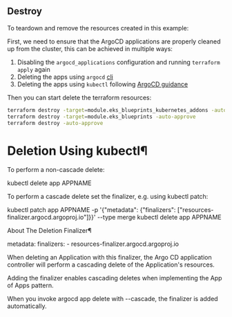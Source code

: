 
## Destroy

To teardown and remove the resources created in this example:

First, we need to ensure that the ArgoCD applications are properly cleaned up from the cluster, this can be achieved in multiple ways:

1) Disabling the `argocd_applications` configuration and running `terraform apply` again
2) Deleting the apps using `argocd` [cli](https://argo-cd.readthedocs.io/en/stable/user-guide/app_deletion/#deletion-using-argocd)
3) Deleting the apps using `kubectl` following [ArgoCD guidance](https://argo-cd.readthedocs.io/en/stable/user-guide/app_deletion/#deletion-using-kubectl)

Then you can start delete the terraform resources:
```sh
terraform destroy -target=module.eks_blueprints_kubernetes_addons -auto-approve
terraform destroy -target=module.eks_blueprints -auto-approve
terraform destroy -auto-approve
````










# Deletion Using kubectl¶

To perform a non-cascade delete:

kubectl delete app APPNAME

To perform a cascade delete set the finalizer, e.g. using kubectl patch:

kubectl patch app APPNAME  -p '{"metadata": {"finalizers": ["resources-finalizer.argocd.argoproj.io"]}}' --type merge
kubectl delete app APPNAME

About The Deletion Finalizer¶

metadata:
  finalizers:
    - resources-finalizer.argocd.argoproj.io

When deleting an Application with this finalizer, the Argo CD application controller will perform a cascading delete of the Application's resources.

Adding the finalizer enables cascading deletes when implementing the App of Apps pattern.

When you invoke argocd app delete with --cascade, the finalizer is added automatically.